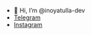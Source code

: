 - 👋 Hi, I’m @inoyatulla-dev
- [Telegram](https://t.me/inoyatulla_dev)
- [Instagram](https://www.instagram.com/inoyatulla_dev)

<!---
inoyatulla-dev/inoyatulla-dev is a ✨ special ✨ repository because its `README.md` (this file) appears on your GitHub profile.
You can click the Preview link to take a look at your changes.
--->


